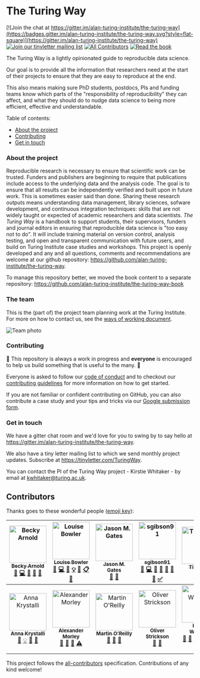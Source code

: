 # The Turing Way
[![Join the chat at https://gitter.im/alan-turing-institute/the-turing-way](https://badges.gitter.im/alan-turing-institute/the-turing-way.svg?style=flat-square)](https://gitter.im/alan-turing-institute/the-turing-way) [![Join our tinyletter mailing list](https://img.shields.io/badge/receive-our%20newsletter%20❤%EF%B8%8F-blueviolet.svg?style=flat-square)](https://tinyletter.com/TuringWay) [![All Contributors](https://img.shields.io/badge/all_contributors-13-orange.svg?style=flat-square)](#contributors) [![Read the book](https://img.shields.io/badge/read-the%20book-blue.svg)](https://github.com/alan-turing-institute/the-turing-way-book)

The Turing Way is a lightly opinionated guide to reproducible data science.

Our goal is to provide all the information that researchers need at the start of their projects to ensure that they are easy to reproduce at the end.

This also means making sure PhD students, postdocs, PIs and funding teams know which parts of the "responsibility of reproducibility" they can affect, and what they should do to nudge data science to being more efficient, effective and understandable.

Table of contents:
* [About the project](#about-the-project)
* [Contributing](#contributing)
* [Get in touch](#get-in-touch)

### About the project

Reproducible research is necessary to ensure that scientific work can be trusted.
Funders and publishers are beginning to require that publications include access to the underlying data and the analysis code.
The goal is to ensure that all results can be independently verified and built upon in future work.
This is sometimes easier said than done.
Sharing these research outputs means understanding data management, library sciences, sofware development, and continuous integration techniques: skills that are not widely taught or expected of academic researchers and data scientists.
*The Turing Way* is a handbook to support students, their supervisors, funders and journal editors in ensuring that reproducible data science is "too easy not to do".
It will include training material on version control, analysis testing, and open and transparent communication with future users, and build on Turing Institute case studies and workshops.
This project is openly developed and any and all questions, comments and recommendations are welcome at our github repository: https://github.com/alan-turing-institute/the-turing-way.

To manage this repository better, we moved the book content to a separate repository: https://github.com/alan-turing-institute/the-turing-way-book

### The team

This is the (part of) the project team planning work at the Turing Institute. For more on how to contact us, see the [ways of working document](ways_of_working.md).

![Team photo](/figures/TuringWayTeam.jpg)


### Contributing 

:construction: This repository is always a work in progress and **everyone** is encouraged to help us build something that is useful to the many. :construction:

Everyone is asked to follow our [code of conduct](CODE_OF_CONDUCT.md) and to checkout our [contributing guidelines](CONTRIBUTING.md) for more information on how to get started.

If you are not familiar or confident contributing on GitHub, you can also contribute a case study and your tips and tricks via our [Google submission form](https://goo.gl/forms/akFqZEIy2kxAjfZW2). 

### Get in touch

We have a gitter chat room and we'd love for you to swing by to say hello at https://gitter.im/alan-turing-institute/the-turing-way.

We also have a tiny letter mailing list to which we send monthly project updates.
Subscribe at https://tinyletter.com/TuringWay.

You can contact the PI of the Turing Way project - Kirstie Whitaker - by email at [kwhitaker@turing.ac.uk](mailto:kwhitaker@turing.ac.uk).


## Contributors

Thanks goes to these wonderful people ([emoji key](https://github.com/all-contributors/all-contributors#emoji-key)):

<!-- ALL-CONTRIBUTORS-LIST:START - Do not remove or modify this section -->
<!-- prettier-ignore -->
| [<img src="https://avatars1.githubusercontent.com/u/20441134?v=4" width="100px;" alt="Becky Arnold"/><br /><sub><b>Becky Arnold</b></sub>](https://github.com/r-j-arnold)<br />[💬](#question-r-j-arnold "Answering Questions") [💻](https://github.com/alan-turing-institute/the-turing-way/commits?author=r-j-arnold "Code") [📖](https://github.com/alan-turing-institute/the-turing-way/commits?author=r-j-arnold "Documentation") [🤔](#ideas-r-j-arnold "Ideas, Planning, & Feedback") [👀](#review-r-j-arnold "Reviewed Pull Requests") | [<img src="https://avatars1.githubusercontent.com/u/25640708?v=4" width="100px;" alt="Louise Bowler"/><br /><sub><b>Louise Bowler</b></sub>](https://github.com/LouiseABowler)<br />[💬](#question-LouiseABowler "Answering Questions") [💻](https://github.com/alan-turing-institute/the-turing-way/commits?author=LouiseABowler "Code") [📖](https://github.com/alan-turing-institute/the-turing-way/commits?author=LouiseABowler "Documentation") [💡](#example-LouiseABowler "Examples") [🤔](#ideas-LouiseABowler "Ideas, Planning, & Feedback") [📋](#eventOrganizing-LouiseABowler "Event Organizing") [👀](#review-LouiseABowler "Reviewed Pull Requests") | [<img src="https://avatars3.githubusercontent.com/u/20327215?v=4" width="100px;" alt="Jason M. Gates"/><br /><sub><b>Jason M. Gates</b></sub>](https://github.com/jmgate)<br />[📖](https://github.com/alan-turing-institute/the-turing-way/commits?author=jmgate "Documentation") [👀](#review-jmgate "Reviewed Pull Requests") | [<img src="https://avatars2.githubusercontent.com/u/44771837?v=4" width="100px;" alt="sgibson91"/><br /><sub><b>sgibson91</b></sub>](https://github.com/sgibson91)<br />[💬](#question-sgibson91 "Answering Questions") [💻](https://github.com/alan-turing-institute/the-turing-way/commits?author=sgibson91 "Code") [📖](https://github.com/alan-turing-institute/the-turing-way/commits?author=sgibson91 "Documentation") [🔧](#tool-sgibson91 "Tools") [👀](#review-sgibson91 "Reviewed Pull Requests") [📢](#talk-sgibson91 "Talks") [🤔](#ideas-sgibson91 "Ideas, Planning, & Feedback") [✅](#tutorial-sgibson91 "Tutorials") | [<img src="https://avatars1.githubusercontent.com/u/1448859?v=4" width="100px;" alt="Tim Head"/><br /><sub><b>Tim Head</b></sub>](https://github.com/betatim)<br />[💬](#question-betatim "Answering Questions") [🤔](#ideas-betatim "Ideas, Planning, & Feedback") | [<img src="https://avatars0.githubusercontent.com/u/8457675?v=4" width="100px;" alt="Patricia Herterich"/><br /><sub><b>Patricia Herterich</b></sub>](https://github.com/pherterich)<br />[💬](#question-pherterich "Answering Questions") [📖](https://github.com/alan-turing-institute/the-turing-way/commits?author=pherterich "Documentation") [👀](#review-pherterich "Reviewed Pull Requests") [🤔](#ideas-pherterich "Ideas, Planning, & Feedback") [🖋](#content-pherterich "Content") | [<img src="https://avatars2.githubusercontent.com/u/15738325?v=4" width="100px;" alt="Rosie Higman"/><br /><sub><b>Rosie Higman</b></sub>](https://github.com/rosiehigman)<br />[💬](#question-rosiehigman "Answering Questions") [📋](#eventOrganizing-rosiehigman "Event Organizing") [👀](#review-rosiehigman "Reviewed Pull Requests") [🤔](#ideas-rosiehigman "Ideas, Planning, & Feedback") |
| :---: | :---: | :---: | :---: | :---: | :---: | :---: |
| [<img src="https://avatars1.githubusercontent.com/u/5583057?v=4" width="100px;" alt="Anna Krystalli"/><br /><sub><b>Anna Krystalli</b></sub>](https://www.annakrystalli.me/)<br />[💬](#question-annakrystalli "Answering Questions") [💡](#example-annakrystalli "Examples") [👀](#review-annakrystalli "Reviewed Pull Requests") [🤔](#ideas-annakrystalli "Ideas, Planning, & Feedback") | [<img src="https://avatars2.githubusercontent.com/u/13655521?v=4" width="100px;" alt="Alexander Morley"/><br /><sub><b>Alexander Morley</b></sub>](http://alexmorley.me)<br />[💬](#question-alexmorley "Answering Questions") [👀](#review-alexmorley "Reviewed Pull Requests") [🤔](#ideas-alexmorley "Ideas, Planning, & Feedback") [⚠️](https://github.com/alan-turing-institute/the-turing-way/commits?author=alexmorley "Tests") | [<img src="https://avatars3.githubusercontent.com/u/21147592?v=4" width="100px;" alt="Martin O'Reilly"/><br /><sub><b>Martin O'Reilly</b></sub>](https://github.com/martintoreilly)<br />[💬](#question-martintoreilly "Answering Questions") [🔧](#tool-martintoreilly "Tools") [🤔](#ideas-martintoreilly "Ideas, Planning, & Feedback") | [<img src="https://avatars1.githubusercontent.com/u/5434836?v=4" width="100px;" alt="Oliver Strickson"/><br /><sub><b>Oliver Strickson</b></sub>](https://github.com/ots22)<br />[💬](#question-ots22 "Answering Questions") [📖](https://github.com/alan-turing-institute/the-turing-way/commits?author=ots22 "Documentation") | [<img src="https://avatars1.githubusercontent.com/u/3626306?v=4" width="100px;" alt="Kirstie Whitaker"/><br /><sub><b>Kirstie Whitaker</b></sub>](https://whitakerlab.github.io)<br />[💬](#question-KirstieJane "Answering Questions") [📖](https://github.com/alan-turing-institute/the-turing-way/commits?author=KirstieJane "Documentation") [🎨](#design-KirstieJane "Design") [📋](#eventOrganizing-KirstieJane "Event Organizing") [🔍](#fundingFinding-KirstieJane "Funding Finding") [🤔](#ideas-KirstieJane "Ideas, Planning, & Feedback") [👀](#review-KirstieJane "Reviewed Pull Requests") [📢](#talk-KirstieJane "Talks") | [<img src="https://avatars1.githubusercontent.com/u/1839645?v=4" width="100px;" alt="Chris Holdgraf"/><br /><sub><b>Chris Holdgraf</b></sub>](http://chrisholdgraf.com)<br />[💬](#question-choldgraf "Answering Questions") [🤔](#ideas-choldgraf "Ideas, Planning, & Feedback") |
<!-- ALL-CONTRIBUTORS-LIST:END -->

This project follows the [all-contributors](https://github.com/all-contributors/all-contributors) specification. Contributions of any kind welcome!
